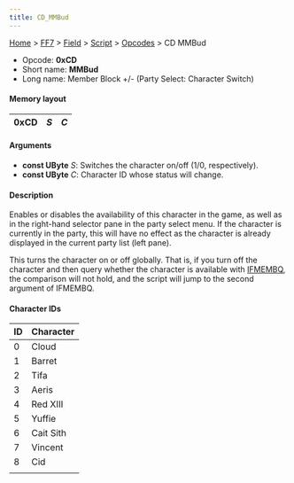 ```yaml
---
title: CD_MMBud
---
```


[Home](../../../../index.md) > [FF7](../../../../FF7.md) > [Field](../../../Field.md) > [Script](../../Script.md) > [Opcodes](../Opcodes.md) > CD MMBud

-   Opcode: **0xCD**
-   Short name: **MMBud**
-   Long name: Member Block +/- (Party Select: Character Switch)

#### Memory layout

| 0xCD | *S* | *C* |
|------|-----|-----|

#### Arguments

-   **const UByte** *S*: Switches the character on/off (1/0, respectively).
-   **const UByte** *C*: Character ID whose status will change.

#### Description

Enables or disables the availability of this character in the game, as well as in the right-hand selector pane in the party select menu. If the character is currently in the party, this will have no effect as the character is already displayed in the current party list (left pane).

This turns the character on or off globally. That is, if you turn off the character and then query whether the character is available with [IFMEMBQ](CC_IFMEMBQ.md), the comparison will not hold, and the script will jump to the second argument of IFMEMBQ.

#### Character IDs

| ID  | Character |
|-----|-----------|
| 0   | Cloud     |
| 1   | Barret    |
| 2   | Tifa      |
| 3   | Aeris     |
| 4   | Red XIII  |
| 5   | Yuffie    |
| 6   | Cait Sith |
| 7   | Vincent   |
| 8   | Cid       |
|     |           |

